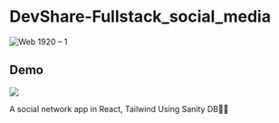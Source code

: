 # DevShare-Fullstack_social_media
![Web 1920 – 1](https://user-images.githubusercontent.com/75971776/183296256-45d0f121-d349-4fee-b623-0cda0ec72ec4.png)
## Demo
<img src="https://awesomescreenshot.s3.amazonaws.com/image/3113932/31332942-d3c0d7abf6686a2fdbe2d41d2ce0b2f4.png?X-Amz-Algorithm=AWS4-HMAC-SHA256&X-Amz-Credential=AKIAJSCJQ2NM3XLFPVKA%2F20220812%2Fus-east-1%2Fs3%2Faws4_request&X-Amz-Date=20220812T180932Z&X-Amz-Expires=28800&X-Amz-SignedHeaders=host&X-Amz-Signature=76adc6c6d3c920f3c9e5130e806d9042e6109ec33eeff692539e57828276f3f5" />

A social network app in React, Tailwind Using Sanity DB💖😎
